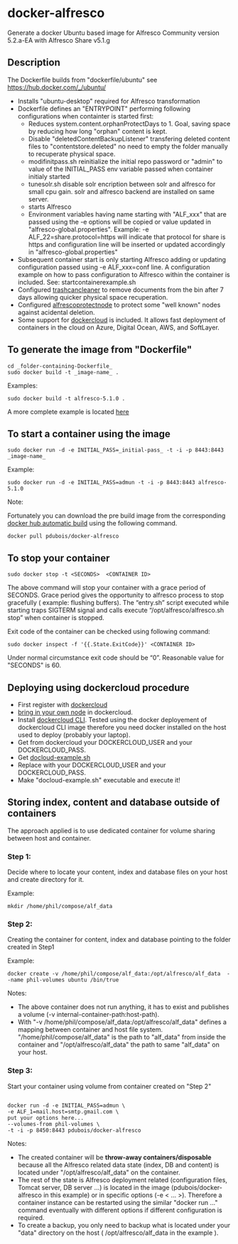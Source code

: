 # docker-alfresco


Generate a docker Ubuntu based image for Alfresco Community version 5.2.a-EA with Alfresco Share v5.1.g

## Description


 The Dockerfile builds from "dockerfile/ubuntu" see https://hub.docker.com/_/ubuntu/
 
- Installs "ubuntu-desktop" required for Alfresco transformation
- Dockerfile defines an "ENTRYPOINT" performing following configurations when containter is started first:
	- Reduces system.content.orphanProtectDays to 1. Goal, saving space by reducing how long "orphan" content is kept.
	- Disable "deletedContentBackupListener" transfering deleted content files to "contentstore.deleted" no need
	 to empty the folder manually to recuperate physical space.
	- modifinitpass.sh reinitialize the initial repo password or "admin" to value of the INITIAL_PASS env variable
         passed when container initialy started
    - tunesolr.sh disable solr encription between solr and alfresco for small cpu gain. solr and alfresco backend 
         are installed on same server.
    - starts Alfresco
    - Environment variables having name starting with "ALF_xxx" that are passed using the -e options will be copied or value updated in "alfresco-global.properties". 
       Example: -e ALF_22=share.protocol=https will indicate that protocol for share is https and configuration line will be inserted or updated accordingly in "alfresco-global.properties"
- Subsequent container start is only starting Alfresco adding or updating configuration passed using -e ALF_xxx=conf line. A configuration example on how to pass configuration to Alfresco within the container is included. See: startcontainerexample.sh
- Configured [trashcancleaner](https://github.com/pdubois/trashcancleaner) to remove documents from the bin after 7 days allowing 
  quicker physical space recuperation.
- Configured [alfrescoprotectnode](https://github.com/pdubois/alfrescoprotectnode) to protect some "well known" nodes against acidental deletion.
- Some support for [dockercloud](https://www.docker.com/products/docker-cloud) is included. It allows fast deployment of containers in the cloud on Azure, Digital Ocean, AWS, and SoftLayer.
  

## To generate the image from "Dockerfile"

```
cd _folder-containing-Dockerfile_
sudo docker build -t _image-name_ .
```

Examples:

```
sudo docker build -t alfresco-5.1.0 .
```

A more complete example is located [here](https://github.com/pdubois/docker-alfresco/blob/master/startcontainerexample.sh)


## To start a container using the image


```
sudo docker run -d -e INITIAL_PASS=_initial-pass_ -t -i -p 8443:8443 _image-name_
```

Example:

```
sudo docker run -d -e INITIAL_PASS=admun -t -i -p 8443:8443 alfresco-5.1.0
```

Note:

Fortunately you can download the pre build image from the corresponding [docker hub automatic build](https://registry.hub.docker.com/u/pdubois/docker-alfresco/) using the following command.

```
docker pull pdubois/docker-alfresco
```
## To stop your container

```
sudo docker stop -t <SECONDS>  <CONTAINER ID>
```

The above command will stop your container with a grace period of SECONDS. Grace period gives the opportunity to alfresco process to stop gracefully ( example: flushing buffers).
The “entry.sh” script executed while starting traps   SIGTERM signal and calls execute “/opt/alfresco/alfresco.sh stop” when container is stopped.

Exit code of the container can be checked using following command:

```
sudo docker inspect -f '{{.State.ExitCode}}' <CONTAINER ID>
```

Under normal circumstance exit code should be “0”. Reasonable value for "SECONDS" is 60.

## Deploying using dockercloud procedure

- First register with [dockercloud](https://docs.docker.com/docker-cloud/)
- [bring in your own node](https://docs.docker.com/docker-cloud/infrastructure/byoh/) in dockercloud.
- Install [dockercloud CLI](https://docs.docker.com/docker-cloud/installing-cli/). Tested using the docker deployement of dockercloud CLI image therefore you need docker installed on the host used to deploy (probably your laptop).
- Get from dockercloud your DOCKERCLOUD_USER and your DOCKERCLOUD_PASS.
- Get [docloud-example.sh](https://github.com/pdubois/docker-alfresco/blob/master/docloud-example.sh)
- Replace with your DOCKERCLOUD_USER and your DOCKERCLOUD_PASS.
- Make "docloud-example.sh" executable and execute it!


## Storing index, content and database outside of containers

The approach applied is to use dedicated container for volume sharing between host and container. 

### Step 1:

Decide where to locate your content, index and database files on your host and create directory for it.

Example:

```
mkdir /home/phil/compose/alf_data
```

### Step 2:

Creating the container for content, index and database pointing to the folder created in Step1


Example:

```
docker create -v /home/phil/compose/alf_data:/opt/alfresco/alf_data  --name phil-volumes ubuntu /bin/true
``` 

Notes:

- The above container does not run anything, it has to exist and publishes a volume (-v internal-container-path:host-path).
- With "-v /home/phil/compose/alf_data:/opt/alfresco/alf_data" defines a mapping between container and host file system.
"/home/phil/compose/alf_data" is the path to "alf_data" from inside the container and "/opt/alfresco/alf_data" the path
to same "alf_data" on your host.



### Step 3:

Start your container using volume from container created on "Step 2"

```

docker run -d -e INITIAL_PASS=admun \
-e ALF_1=mail.host=smtp.gmail.com \
put your options here...
--volumes-from phil-volumes \
-t -i -p 8450:8443 pdubois/docker-alfresco
```

Notes:

- The created container will be **throw-away containers/disposable** because all the Alfresco related data state
(index, DB and content) is located under "/opt/alfresco/alf_data" on the container.
- The rest of the state is Alfresco deployment related (configuration files, Tomcat server, DB server ...) is located in the image 
(pdubois/docker-alfresco in this example) or in specific options (-e < ... >). Therefore a container instance can be restarted
using the similar "docker run ..." command eventually with different options if different configuration is required.
- To create a backup, you only need to backup what is located under your "data" directory on the host
( /opt/alfresco/alf_data in the example ).





 
   
